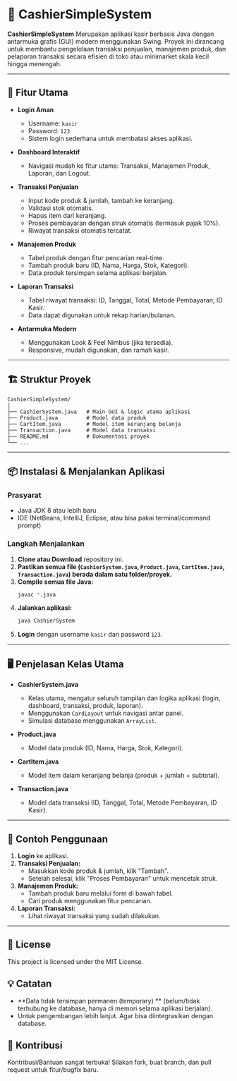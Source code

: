 # 💸 CashierSimpleSystem

**CashierSimpleSystem** Merupakan aplikasi kasir berbasis Java dengan antarmuka grafis (GUI) modern menggunakan Swing. Proyek ini dirancang untuk membantu pengelolaan transaksi penjualan, manajemen produk, dan pelaporan transaksi secara efisien di toko atau minimarket skala kecil hingga menengah.

---

## 🚀 Fitur Utama

- **Login Aman**
  - Username: `kasir`
  - Password: `123`
  - Sistem login sederhana untuk membatasi akses aplikasi.

- **Dashboard Interaktif**
  - Navigasi mudah ke fitur utama: Transaksi, Manajemen Produk, Laporan, dan Logout.

- **Transaksi Penjualan**
  - Input kode produk & jumlah, tambah ke keranjang.
  - Validasi stok otomatis.
  - Hapus item dari keranjang.
  - Proses pembayaran dengan struk otomatis (termasuk pajak 10%).
  - Riwayat transaksi otomatis tercatat.

- **Manajemen Produk**
  - Tabel produk dengan fitur pencarian real-time.
  - Tambah produk baru (ID, Nama, Harga, Stok, Kategori).
  - Data produk tersimpan selama aplikasi berjalan.

- **Laporan Transaksi**
  - Tabel riwayat transaksi: ID, Tanggal, Total, Metode Pembayaran, ID Kasir.
  - Data dapat digunakan untuk rekap harian/bulanan.

- **Antarmuka Modern**
  - Menggunakan Look & Feel Nimbus (jika tersedia).
  - Responsive, mudah digunakan, dan ramah kasir.

---

## 🏗️ Struktur Proyek

```
CashierSimpleSystem/
│
├── CashierSystem.java   # Main GUI & logic utama aplikasi
├── Product.java         # Model data produk
├── CartItem.java        # Model item keranjang belanja
├── Transaction.java     # Model data transaksi
├── README.md            # Dokumentasi proyek
└── ...
```

---

## 📦 Instalasi & Menjalankan Aplikasi

### **Prasyarat**
- Java JDK 8 atau lebih baru
- IDE (NetBeans, IntelliJ, Eclipse, atau bisa pakai terminal/command prompt)

### **Langkah Menjalankan**
1. **Clone atau Download** repository ini.
2. **Pastikan semua file (`CashierSystem.java`, `Product.java`, `CartItem.java`, `Transaction.java`) berada dalam satu folder/proyek.**
3. **Compile semua file Java:**
   ```sh
   javac *.java
   ```
4. **Jalankan aplikasi:**
   ```sh
   java CashierSystem
   ```
5. **Login** dengan username `kasir` dan password `123`.

---

## 🖥️ Penjelasan Kelas Utama

- **CashierSystem.java**
  - Kelas utama, mengatur seluruh tampilan dan logika aplikasi (login, dashboard, transaksi, produk, laporan).
  - Menggunakan `CardLayout` untuk navigasi antar panel.
  - Simulasi database menggunakan `ArrayList`.

- **Product.java**
  - Model data produk (ID, Nama, Harga, Stok, Kategori).

- **CartItem.java**
  - Model item dalam keranjang belanja (produk + jumlah + subtotal).

- **Transaction.java**
  - Model data transaksi (ID, Tanggal, Total, Metode Pembayaran, ID Kasir).

---

## 📝 Contoh Penggunaan

1. **Login** ke aplikasi.
2. **Transaksi Penjualan:**
   - Masukkan kode produk & jumlah, klik "Tambah".
   - Setelah selesai, klik "Proses Pembayaran" untuk mencetak struk.
3. **Manajemen Produk:**
   - Tambah produk baru melalui form di bawah tabel.
   - Cari produk menggunakan fitur pencarian.
4. **Laporan Transaksi:**
   - Lihat riwayat transaksi yang sudah dilakukan.

---

## 📄 **License**

This project is licensed under the MIT License. 

## 💡 Catatan

- **Data tidak tersimpan permanen (temporary) ** (belum/tidak terhubung ke database, hanya di memori selama aplikasi berjalan).
- Untuk pengembangan lebih lanjut. Agar bisa diintegrasikan dengan database. 


## 🤝 Kontribusi

Kontribusi/Bantuan sangat terbuka! Silakan fork, buat branch, dan pull request untuk fitur/bugfix baru. 



